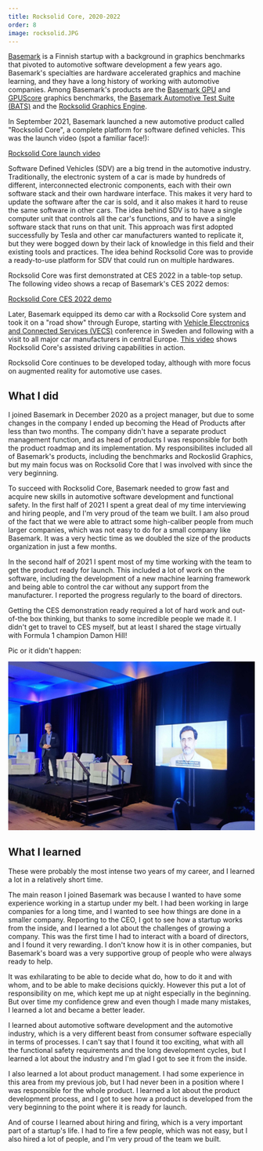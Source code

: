 ```yaml
---
title: Rocksolid Core, 2020-2022
order: 8
image: rocksolid.JPG
---
```

[Basemark](https://www.basemark.com) is a Finnish startup with a background in graphics benchmarks that pivoted to automotive software development a few years ago. Basemark's specialties are hardware accelerated graphics and machine learning, and they have a long history of working with automotive companies. Among Basemark's products are the [Basemark GPU](https://www.basemark.com/benchmarks/basemark-gpu/) and [GPUScore](https://www.basemark.com/benchmarks/gpuscore/) graphics benchmarks, the [Basemark Automotive Test Suite (BATS)](https://www.basemark.com/bats/) and the [Rocksolid Graphics Engine](https://www.basemark.com/rocksolid-graphics/).

In September 2021, Basemark launched a new automotive product called "Rocksolid Core", a complete platform for software defined vehicles. This was the launch video (spot a familiar face!):

[Rocksolid Core launch video](https://www.youtube.com/watch?v=fhv4RD-NU2o#embed)

Software Defined Vehicles (SDV) are a big trend in the automotive industry. Traditionally, the electronic system of a car is made by hundreds of different, interconnected electronic components, each with their own software stack and their own hardware interface. This makes it very hard to update the software after the car is sold, and it also makes it hard to reuse the same software in other cars. The idea behind SDV is to have a single computer unit that controls all the car's functions, and to have a single software stack that runs on that unit. This approach was first adopted successfully by Tesla and other car manufacturers wanted to replicate it, but they were bogged down by their lack of knowledge in this field and their existing tools and practices. The idea behind Rocksolid Core was to provide a ready-to-use platform for SDV that could run on multiple hardwares.

Rocksolid Core was first demonstrated at CES 2022 in a table-top setup. The following video shows a recap of Basemark's CES 2022 demos:

[Rocksolid Core CES 2022 demo](https://www.youtube.com/watch?v=h57mM3UYIiw#embed)

Later, Basemark equipped its demo car with a Rocksolid Core system and took it on a "road show" through Europe, starting with [Vehicle Elecctronics and Connected Services (VECS)](https://insightevents.se/vehicle-electronics-connected-services/) conference in Sweden and following with a visit to all major car manufacturers in central Europe. [This video](https://www.linkedin.com/posts/basemarkltd_basemarklane-keep-assist-drive-activity-7010902412383121408-s5eM?utm_source=li_share&utm_content=feedcontent&utm_medium=g_dt_web&utm_campaign=copy) shows Rocksolid Core's assisted driving capabilities in action.

Rocksolid Core continues to be developed today, although with more focus on augmented reality for automotive use cases.

## What I did

I joined Basemark in December 2020 as a project manager, but due to some changes in the company I ended up becoming the Head of Products after less than two months. The company didn't have a separate product management function, and as head of products I was responsible for both the product roadmap and its implementation. My responsibilites included all of Basemark's products, including the benchmarks and Rockoslid Graphics, but my main focus was on Rocksolid Core that I was involved with since the very beginning.

To succeed with Rocksolid Core, Basemark needed to grow fast and acquire new skills in automotive software development and functional safety. In the first half of 2021 I spent a great deal of my time interviewing and hiring people, and I'm very proud of the team we built. I am also proud of the fact that we were able to attract some high-caliber people from much larger companies, which was not easy to do for a small company like Basemark. It was a very hectic time as we doubled the size of the products organization in just a few months.

In the second half of 2021 I spent most of my time working with the team to get the product ready for launch. This included a lot of work on the software, including the development of a new machine learning framework and being able to control the car without any support from the manufacturer. I reported the progress regularly to the board of directors.

Getting the CES demonstration ready required a lot of hard work and out-of-the box thinking, but thanks to some incredible people we made it. I didn't get to travel to CES myself, but at least I shared the stage virtually with Formula 1 champion Damon Hill! 

Pic or it didn't happen:

![Damon Hill and me](damonhill.jpg)

## What I learned

These were probably the most intense two years of my career, and I learned a lot in a relatively short time. 

The main reason I joined Basemark was because I wanted to have some experience working in a startup under my belt. I had been working in large companies for a long time, and I wanted to see how things are done in a smaller company. Reporting to the CEO, I got to see how a startup works from the inside, and I learned a lot about the challenges of growing a company. This was the first time I had to interact with a board of directors, and I found it very rewarding. I don't know how it is in other companies, but Basemark's board was a very supportive group of people who were always ready to help.

It was exhilarating to be able to decide what do, how to do it and with whom, and to be able to make decisions quickly. However this put a lot of responsibility on me, which kept me up at night especially in the beginning. But over time my confidence grew and even though I made many mistakes, I learned a lot and became a better leader.

I learned about automotive software development and the automotive industry, which is a very different beast from consumer software especially in terms of processes. I can't say that I found it too exciting, what with all the functional safety requirements and the long development cycles, but I learned a lot about the industry and I'm glad I got to see it from the inside.

I also learned a lot about product management. I had some experience in this area from my previous job, but I had never been in a position where I was responsible for the whole product. I learned a lot about the product development process, and I got to see how a product is developed from the very beginning to the point where it is ready for launch.

And of course I learned about hiring and firing, which is a very important part of a startup's life. I had to fire a few people, which was not easy, but I also hired a lot of people, and I'm very proud of the team we built.